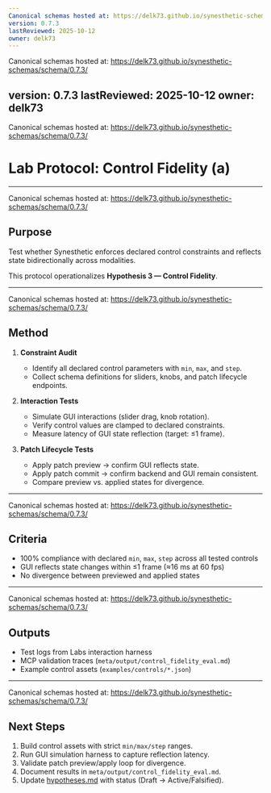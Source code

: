 ```yaml
---
Canonical schemas hosted at: https://delk73.github.io/synesthetic-schemas/schema/0.7.3/
version: 0.7.3
lastReviewed: 2025-10-12
owner: delk73
---
```

Canonical schemas hosted at: https://delk73.github.io/synesthetic-schemas/schema/0.7.3/

version: 0.7.3
lastReviewed: 2025-10-12
owner: delk73
---
Canonical schemas hosted at: https://delk73.github.io/synesthetic-schemas/schema/0.7.3/

# Lab Protocol: Control Fidelity (a)

---
Canonical schemas hosted at: https://delk73.github.io/synesthetic-schemas/schema/0.7.3/

## Purpose

Test whether Synesthetic enforces declared control constraints and reflects state bidirectionally across modalities.  

This protocol operationalizes **Hypothesis 3 — Control Fidelity**.

---
Canonical schemas hosted at: https://delk73.github.io/synesthetic-schemas/schema/0.7.3/

## Method

1. **Constraint Audit**  
   - Identify all declared control parameters with `min`, `max`, and `step`.  
   - Collect schema definitions for sliders, knobs, and patch lifecycle endpoints.  

2. **Interaction Tests**  
   - Simulate GUI interactions (slider drag, knob rotation).  
   - Verify control values are clamped to declared constraints.  
   - Measure latency of GUI state reflection (target: ≤1 frame).  

3. **Patch Lifecycle Tests**  
   - Apply patch preview → confirm GUI reflects state.  
   - Apply patch commit → confirm backend and GUI remain consistent.  
   - Compare preview vs. applied states for divergence.  

---
Canonical schemas hosted at: https://delk73.github.io/synesthetic-schemas/schema/0.7.3/

## Criteria

- 100% compliance with declared `min`, `max`, `step` across all tested controls  
- GUI reflects state changes within ≤1 frame (≈16 ms at 60 fps)  
- No divergence between previewed and applied states  

---
Canonical schemas hosted at: https://delk73.github.io/synesthetic-schemas/schema/0.7.3/

## Outputs

- Test logs from Labs interaction harness  
- MCP validation traces (`meta/output/control_fidelity_eval.md`)  
- Example control assets (`examples/controls/*.json`)  

---
Canonical schemas hosted at: https://delk73.github.io/synesthetic-schemas/schema/0.7.3/

## Next Steps

1. Build control assets with strict `min/max/step` ranges.  
2. Run GUI simulation harness to capture reflection latency.  
3. Validate patch preview/apply loop for divergence.  
4. Document results in `meta/output/control_fidelity_eval.md`.  
5. Update [hypotheses.md](../hypotheses.md) with status (Draft → Active/Falsified).